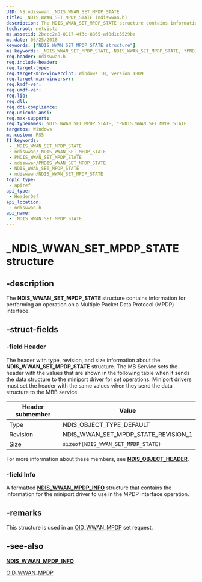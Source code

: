 ```yaml
---
UID: NS:ndiswwan._NDIS_WWAN_SET_MPDP_STATE
title: _NDIS_WWAN_SET_MPDP_STATE (ndiswwan.h)
description: The NDIS_WWAN_SET_MPDP_STATE structure contains information for performing an operation on a Multiple Packet Data Protocol (MPDP) interface.
tech.root: netvista
ms.assetid: 2bacc2a8-0117-4f3c-8865-af8d1c5529ba
ms.date: 06/25/2018
keywords: ["NDIS_WWAN_SET_MPDP_STATE structure"]
ms.keywords: _NDIS_WWAN_SET_MPDP_STATE, NDIS_WWAN_SET_MPDP_STATE, *PNDIS_WWAN_SET_MPDP_STATE,
req.header: ndiswwan.h
req.include-header: 
req.target-type: 
req.target-min-winverclnt: Windows 10, version 1809
req.target-min-winversvr: 
req.kmdf-ver: 
req.umdf-ver: 
req.lib: 
req.dll: 
req.ddi-compliance: 
req.unicode-ansi: 
req.max-support: 
req.typenames: NDIS_WWAN_SET_MPDP_STATE, *PNDIS_WWAN_SET_MPDP_STATE
targetos: Windows
ms.custom: RS5
f1_keywords:
 - _NDIS_WWAN_SET_MPDP_STATE
 - ndiswwan/_NDIS_WWAN_SET_MPDP_STATE
 - PNDIS_WWAN_SET_MPDP_STATE
 - ndiswwan/PNDIS_WWAN_SET_MPDP_STATE
 - NDIS_WWAN_SET_MPDP_STATE
 - ndiswwan/NDIS_WWAN_SET_MPDP_STATE
topic_type:
 - apiref
api_type:
 - HeaderDef
api_location:
 - ndiswwan.h
api_name:
 - _NDIS_WWAN_SET_MPDP_STATE
---
```


# _NDIS_WWAN_SET_MPDP_STATE structure


## -description

The **NDIS_WWAN_SET_MPDP_STATE** structure contains information for performing an operation on a Multiple Packet Data Protocol (MPDP) interface.

## -struct-fields

### -field Header

The header with type, revision, and size information about the **NDIS_WWAN_SET_MPDP_STATE** structure. The MB Service sets the header with the values that are shown in the following table when it sends the data structure to the miniport driver for *set* operations. Miniport drivers must set the header with the same values when they send the data structure to the MBB service.

| Header submember | Value |
| --- | --- |
| Type | NDIS_OBJECT_TYPE_DEFAULT |
| Revision | NDIS_WWAN_SET_MPDP_STATE_REVISION_1 |
| Size | `sizeof(NDIS_WWAN_SET_MPDP_STATE)` | 

For more information about these members, see [**NDIS_OBJECT_HEADER**](../ntddndis/ns-ntddndis-_ndis_object_header.md).

### -field Info

 
A formatted [**NDIS_WWAN_MPDP_INFO**](ns-ndiswwan-_ndis_wwan_mpdp_info.md) structure that contains the information for the miniport driver to use in the MPDP interface operation.

## -remarks

This structure is used in an [OID_WWAN_MPDP](https://docs.microsoft.com/windows-hardware/drivers/network/oid-wwan-mpdp) set request.

## -see-also

[**NDIS_WWAN_MPDP_INFO**](ns-ndiswwan-_ndis_wwan_mpdp_info.md)

[OID_WWAN_MPDP](https://docs.microsoft.com/windows-hardware/drivers/network/oid-wwan-mpdp)

